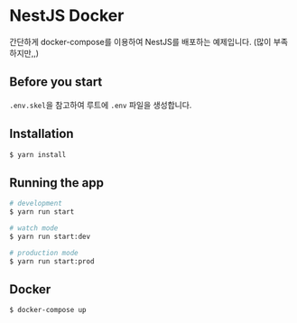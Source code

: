 # NestJS Docker

간단하게 docker-compose를 이용하여 NestJS를 배포하는 예제입니다.
(많이 부족하지만,,)

## Before you start

`.env.skel`을 참고하여 루트에 `.env` 파일을 생성합니다.

## Installation

```bash
$ yarn install
```

## Running the app

```bash
# development
$ yarn run start

# watch mode
$ yarn run start:dev

# production mode
$ yarn run start:prod
```

## Docker

```bash
$ docker-compose up 
```

